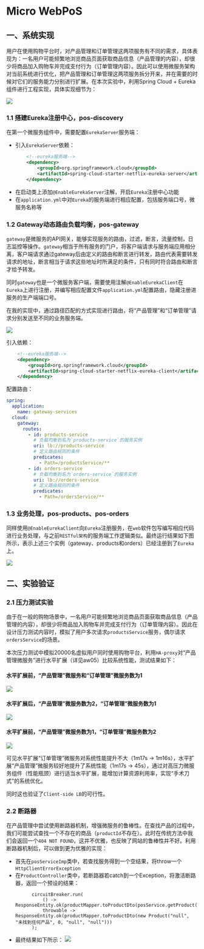 # Micro WebPoS

## 一、系统实现

用户在使用购物平台时，对产品管理和订单管理这两项服务有不同的需求，具体表现为：一名用户可能频繁地浏览商品页面获取商品信息（产品管理的内容），却很少将商品加入购物车并完成支付行为（订单管理内容）。因此可以使用微服务架构对当前系统进行优化，把产品管理和订单管理这两项服务拆分开来，并在需要的时候对它们的服务能力分别进行扩展。在本次实验中，利用Spring Cloud + Eureka组件进行工程实现，具体实现细节为：

![](figs/1.png)

### 1.1 搭建Eureka注册中心，pos-discovery

在第一个微服务组件中，需要配置`EurekaServer`服务端：
- 引入`EurekaServer`依赖：
    ```xml
        <!--eureka服务端-->
        <dependency>
            <groupId>org.springframework.cloud</groupId>
            <artifactId>spring-cloud-starter-netflix-eureka-server</artifactId>
        </dependency>
    ```
- 在启动类上添加`@EnableEurekaServer`注解，开启`Eureka`注册中心功能
- 在`application.yml`中对`Eureka`的服务端进行相应配置，包括服务端口号，微服务名称等

### 1.2 Gateway动态路由负载均衡，pos-gateway

`gateway`是微服务的API网关，能够实现服务的路由，过滤，断言，流量控制，日志监控等操作。`gateway`相当于所有服务的门户，将客户端请求与服务端应用相分离，客户端请求通过gateway后由定义的路由和断言进行转发，路由代表需要转发请求的地址，断言相当于请求这些地址时所满足的条件，只有同时符合路由和断言才给予转发。

同时`gateway`也是一个微服务客户端，需要使用注解`@EnableEurekaClient`在`Eureka`上进行注册，并编写相应配置文件`application.yml`配置路由，隐藏注册进服务的生产端端口号。

在我的实现中，通过路径匹配的方式实现进行路由，将“产品管理”和“订单管理”请求分别发送至不同的业务服务端。

![](figs/2.png)

引入依赖：
```xml
    <!--eureka服务端-->
    <dependency>
        <groupId>org.springframework.cloud</groupId>
        <artifactId>spring-cloud-starter-netflix-eureka-client</artifactId>
    </dependency>
```

配置路由：
```yml
spring:
  application:
    name: gateway-services
  cloud:
    gateway:
      routes:
        - id: products-service
          # 负载均衡到名为`products-service`的服务实例
          uri: lb://products-service
          # 定义路由规则的条件
          predicates:
            - Path=/productsService/**
        - id: orders-service
          # 负载均衡到名为`orders-service`的服务实例
          uri: lb://orders-service
          # 定义路由规则的条件
          predicates:
            - Path=/ordersService/**
```

### 1.3 业务处理，pos-products、pos-orders

同样使用`@EnableEurekaClient`向`Eureka`注册服务，在`web`软件包写编写相应代码进行业务处理，与之前`RESTful架构`的服务端工作逻辑类似。最终运行结果如下图所示，表示上述三个实例（gateway、products和orders）已经注册到了`Eureka`上。

![](figs/3.png)

## 二、实验验证

### 2.1 压力测试实验

由于在一般的购物场景中，一名用户可能频繁地浏览商品页面获取商品信息（产品管理的内容），却很少将商品加入购物车并完成支付行为（订单管理内容）。因此在设计压力测试内容时，模拟了用户多次请求`productsService`服务，偶尔请求`ordersService`的场景。

本次压力测试中模拟20000名虚拟用户同时使用购物平台，利用`HA-proxy`对“产品管理微服务”进行水平扩展（详见aw05）比较系统性能，测试结果如下：

#### 水平扩展前，“产品管理”微服务和“订单管理”微服务数为1

![](figs/4.png)

#### 水平扩展后，“产品管理”微服务数为2，“订单管理”微服务数为1

![](figs/5.png)

#### 水平扩展前，“产品管理”微服务数为1，“订单管理”微服务数为2

![](figs/6.png)

可见水平扩展“订单管理”微服务对系统性能提升不大（1m17s -> 1m16s），水平扩展“产品管理”微服务较好地提升了系统性能（1m17s -> 45s），通过对高压力微服务组件（性能瓶颈）进行适当水平扩展，能增加计算资源利用率，实现“手术刀式”的系统优化。

同时这也验证了`Client-side LB`的可行性。

### 2.2 断路器

在产品管理中尝试使用断路器机制，增强微服务的鲁棒性。在查找产品的过程中，我们可能尝试查找一个不存在的商品（`productId`不存在）。此时在传统方法中我们会返回一个`404 NOT FOUND`，这并不优雅，也反映了网站的鲁棒性并不好。利用断路器机制后，可以做到更为优雅的实现：

- 首先在`posServiceImp`类中，若查找服务得到一个空结果，将throw一个`HttpClientErrorException`
- 在`ProductController`类中，若断路器若catch到一个Exception，将激活断路器，返回一个预设的结果：
  ```
        circuitBreaker.run(
            () -> ResponseEntity.ok(productMapper.toProductDto(posService.getProduct(productId))),
            throwable -> ResponseEntity.ok(productMapper.toProductDto(new Product("null", "未找到任何产品", 0, "null", "null")))
        );
  ```
- 最终结果如下所示：
  ![](figs/7.png)
